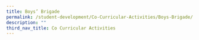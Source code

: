 ```yaml
---
title: Boys’ Brigade
permalink: /student-development/Co-Curricular-Activities/Boys-Brigade/
description: ""
third_nav_title: Co Curricular Activities
---
```

